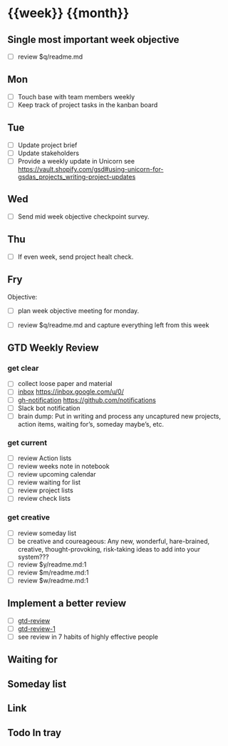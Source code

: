 # {{week}} {{month}}

## Single most important week objective

- [ ] review $q/readme.md

## Mon

- [ ] Touch base with team members weekly
- [ ] Keep track of project tasks in the kanban board

## Tue

- [ ] Update project brief
- [ ] Update stakeholders
- [ ] Provide a weekly update in Unicorn see https://vault.shopify.com/gsd#using-unicorn-for-gsdas_projects_writing-project-updates

## Wed

- [ ] Send mid week objective checkpoint survey.

## Thu

- [ ] If even week, send project healt check.

## Fry

Objective: 

- [ ] plan week objective meeting for monday.
- [ ] review $q/readme.md and capture everything left from this week


## GTD Weekly Review

### get clear
- [ ] collect loose paper and material
- [ ] [inbox] https://inbox.google.com/u/0/
- [ ] [gh-notification] https://github.com/notifications
- [ ] Slack bot notification
- [ ] brain dump: Put in writing and process any uncaptured new projects, action items, waiting for’s, someday maybe’s, etc.

### get current
- [ ] review Action lists
- [ ] review weeks note in notebook
- [ ] review upcoming calendar
- [ ] review waiting for list
- [ ] review project lists
- [ ] review check lists

### get creative
- [ ] review someday list
- [ ] be creative and coureageous: Any new, wonderful, hare-brained, creative, thought-provoking, risk-taking ideas to add into your system???
- [ ] review $y/readme.md:1
- [ ] review $m/readme.md:1
- [ ] review $w/readme.md:1

## Implement a better review
- [ ] [gtd-review]
- [ ] [gtd-review-1]
- [ ] see review in 7 habits of highly effective people

## Waiting for

## Someday list


Link
----
[inbox]: https://inbox.google.com/u/0/
[calendar]: https://calendar.google.com/calendar/r/week
[gh-notification]: https://github.com/notifications
[gh-auto-issue]: https://github.com/orgs/Shopify/projects/195?card_filter_query=label%3Apricing%2Fauto+type%3Aissue#card-12237503
[gh-pr]: https://github.com/pulls?q=is%3Aopen+is%3Apr+review-requested%3Adenislaliberte+archived%3Afalse+sort%3Aupdated-desc
[gtd-review]: https://gettingthingsdone.com/wp-content/uploads/2014/10/Weekly_Review_Checklist.pdf
[gtd-review-1]: https://lifehacker.com/5908816/the-weekly-review-how-one-hour-can-save-you-a-weeks-worth-of-hassle-and-headache
[gtd-review-2]: https://lifehacker.com/335269/practicing-simplified-gtd

## Todo In tray

